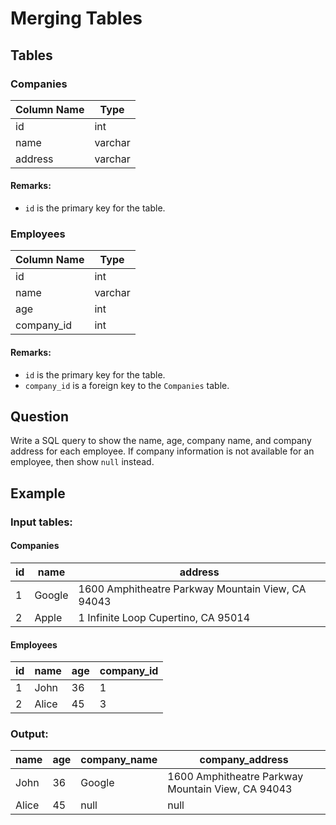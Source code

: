 # Merging Tables

## Tables

### Companies
Column Name  | Type
------------ | -------------
id           | int
name         | varchar
address      | varchar

#### Remarks:
- `id` is the primary key for the table.

### Employees
Column Name  | Type
------------ | -------------
id           | int
name         | varchar
age          | int
company_id   | int

#### Remarks:
- `id` is the primary key for the table.
- `company_id` is a foreign key to the `Companies` table.

## Question
Write a SQL query to show the name, age, company name, and company address for each employee. If company information is not available for an employee, then show `null` instead.

## Example

### Input tables:

#### Companies
id | name   | address
---|--------|------------------------------------------------------
1  | Google | 1600 Amphitheatre Parkway Mountain View, CA 94043
2  | Apple  | 1 Infinite Loop Cupertino, CA 95014

#### Employees
id | name   | age | company_id
---|--------|-----|------------
1  | John   | 36  | 1
2  | Alice  | 45  | 3

### Output:
name   | age | company_name | company_address
-------|-----|--------------|------------------------------------------------------
John   | 36  | Google       | 1600 Amphitheatre Parkway Mountain View, CA 94043
Alice  | 45  | null         | null
